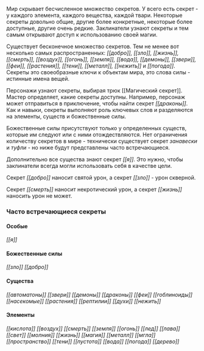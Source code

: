 Мир скрывает бесчисленное множество секретов. У всего есть секрет - у каждого элемента, каждого вещества, каждой твари. Некоторые секреты довольно общие, другие более конкретные, некоторые более доступные, другие очень редкие. Заклинатели узнают секреты и тем самым открывают доступ к использованию своей магии.

Существует бесконечное множество секретов. Тем не менее вот несколько самых распространенных: *[[добро]], [[зло]], [[жизнь]], [[смерть]], [[воздух]], [[огонь]], [[земля]], [[вода]], [[демоны]], [[звери]], [[феи]], [[растения]], [[тени]], [[металл]], [[нежить]]* и *[[погода]]*. Секреты это своеобразные ключи к объектам мира, это слова силы - истинные имена вещей.

Персонажи узнают секреты, выбирая трюк [[Магический секрет]]. Мастер определяет, какие секреты доступны. Например, персонаж может отправиться в приключение, чтобы найти секрет *[[драконы]]*. Как и навыки, секреты выполняют роль ключевых слов и разделяются на элементы, существ и божественные силы.

Божественные силы присутствуют только у определенных существ, которые им следуют или с ними отождествляются. Нет ограничения количеству секретов в мире - технически существует секрет *занавески* и *туфли* - но ниже будут представлены часто встречающиеся.

Дополнительно все существа знают секрет *[[я]]*. Это нужно, чтобы заклинатели всегда могли использовать себя в качестве цели.

Секрет *[[добро]]* наносит святой урон, а секрет *[[зло]]* - урон скверной.

Секрет *[[смерть]]* наносит некротический урон, а секрет *[[жизнь]]* наносить урон не может.

### Часто встречающиеся секреты

#### Особые
*[[я]]*

#### Божественные силы
*[[зло]]
[[добро]]*

#### Существа
*[[автоматоны]]
[[звери]]
[[демоны]]
[[драконы]]
[[феи]]
[[гоблиноиды]]
[[насекомые]]
[[растения]]
[[рептилии]]
[[духи]]
[[нежить]]*

#### Элементы
*[[кислота]]
[[воздух]]
[[смерть]]
[[земля]]
[[огонь]]
[[лед]]
[[лава]]
[[свет]]
[[молния]]
[[жизнь]]
[[магия]]
[[металл]]
[[мгла]]
[[пространство]]
[[тени]]
[[пустота]]
[[вода]]
[[погода]]
[[дерево]]*